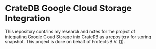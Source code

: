 CrateDB Google Cloud Storage Integration
========================================
This repository contains my research and notes for the project of integrating 
Google Cloud Storage into CrateDB as a repository for storing snapshot. This 
project is done on behalf of Profects B.V. ([1]).

[1]: https://profects.com/
